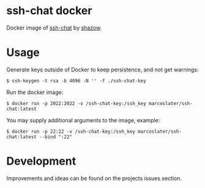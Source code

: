 # ssh-chat docker

Docker image of [ssh-chat](https://github.com/shazow/ssh-chat) by [shazow](https://github.com/shazow).

# Usage

Generate keys outside of Docker to keep persistence, and not get warnings:

```
$ ssh-keygen -t rsa -b 4096 -N '' -f ./ssh-chat-key
```

Run the docker image:

```
$ docker run -p 2022:2022 -v /ssh-chat-key:/ssh_key marcoslater/ssh-chat:latest
```

You may supply additional arguments to the image, example:

```
$ docker run -p 22:22 -v /ssh-chat-key:/ssh_key marcoslater/ssh-chat:latest --bind ":22"
```

# Development

Improvements and ideas can be found on the projects issues section. 
